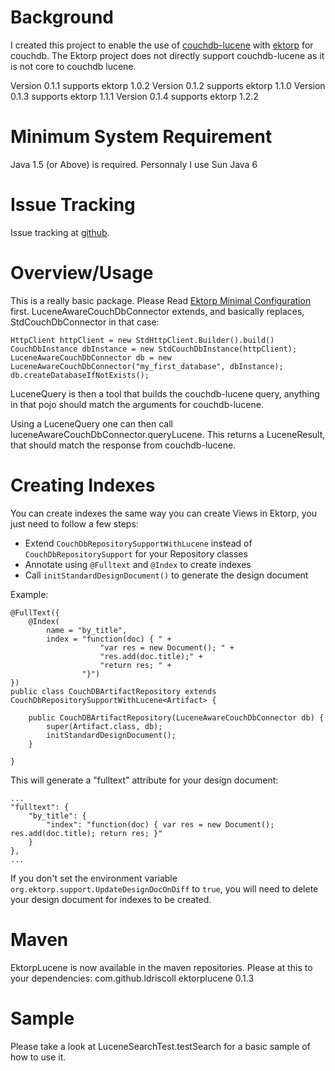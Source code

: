 # Background #
I created this project to enable the use of [couchdb-lucene](http://github.com/rnewson/couchdb-lucene) with [ektorp](http://www.ektorp.org) for couchdb.
The Ektorp project does not directly support couchdb-lucene as it is not core to couchdb lucene.

Version 0.1.1 supports ektorp 1.0.2
Version 0.1.2 supports ektorp 1.1.0
Version 0.1.3 supports ektorp 1.1.1
Version 0.1.4 supports ektorp 1.2.2

# Minimum System Requirement #
Java 1.5 (or Above) is required.  Personnaly I use Sun Java 6

# Issue Tracking #

Issue tracking at [github](http://github.com/ldriscoll/ektorplucene/issues).

# Overview/Usage #
This is a really basic package.  Please Read [Ektorp Minimal Configuration](http://www.ektorp.org/reference_documentation.html#d98e237) first.
LuceneAwareCouchDbConnector extends, and basically replaces, StdCouchDbConnector in that case:

    HttpClient httpClient = new StdHttpClient.Builder().build()
    CouchDbInstance dbInstance = new StdCouchDbInstance(httpClient);
    LuceneAwareCouchDbConnector db = new LuceneAwareCouchDbConnector("my_first_database", dbInstance);
    db.createDatabaseIfNotExists();

LuceneQuery is then a tool that builds the couchdb-lucene query, anything in that pojo should match the arguments for couchdb-lucene.

Using a LuceneQuery one can then call luceneAwareCouchDbConnector.queryLucene.  This returns a LuceneResult, that should match the response from couchdb-lucene.

# Creating Indexes #
You can create indexes the same way you can create Views in Ektorp, you just need to follow a few steps:
* Extend `CouchDbRepositorySupportWithLucene` instead of `CouchDbRepositorySupport` for your Repository classes
* Annotate using `@Fulltext` and `@Index` to create indexes
* Call `initStandardDesignDocument()` to generate the design document

Example:

	@FullText({
		@Index(
			name = "by_title",
			index = "function(doc) { " +
						"var res = new Document(); " +
						"res.add(doc.title);" +
						"return res; " +
					"}")
	})
	public class CouchDBArtifactRepository extends CouchDbRepositorySupportWithLucene<Artifact> {
	    
	    public CouchDBArtifactRepository(LuceneAwareCouchDbConnector db) {
			super(Artifact.class, db);
			initStandardDesignDocument();
	    }
	    
	}

This will generate a "fulltext" attribute for your design document:

    ...
    "fulltext": {
        "by_title": {
            "index": "function(doc) { var res = new Document(); res.add(doc.title); return res; }"
        }
    },
    ...

If you don't set the environment variable `org.ektorp.support.UpdateDesignDocOnDiff` to `true`, you will need to delete your design document for indexes to be created.

# Maven #
EktorpLucene is now available in the maven repositories.  Please at this to your dependencies:
    <dependency>
      <groupId>com.github.ldriscoll</groupId>
      <artifactId>ektorplucene</artifactId>
      <version>0.1.3</version>
    </dependency>

# Sample #
Please take a look at LuceneSearchTest.testSearch for a basic sample of how to use it.
